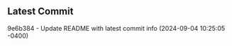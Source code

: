
## Latest Commit
9e6b384 - Update README with latest commit info (2024-09-04 10:25:05 -0400) <Yunxi-Zhou>
